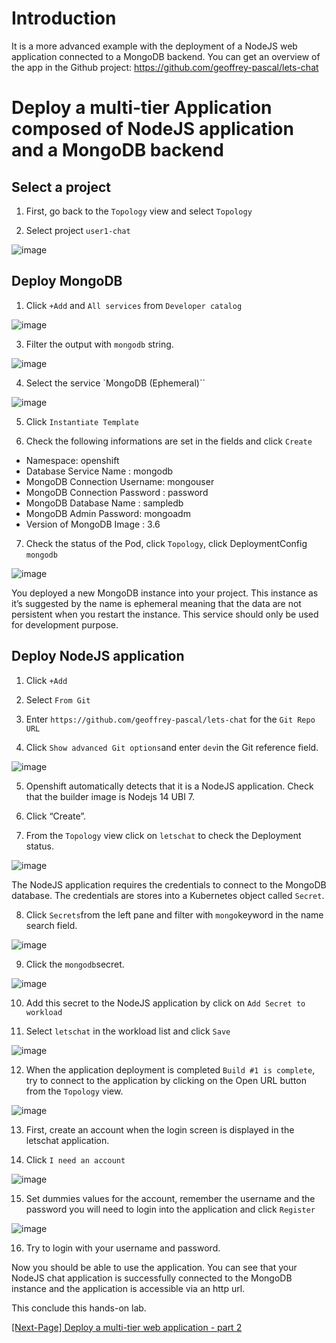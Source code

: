 # Introduction

It is a more advanced example with the deployment of a NodeJS web application connected to a MongoDB backend.
You can get an overview of the app in the Github project: https://github.com/geoffrey-pascal/lets-chat

#	Deploy a multi-tier Application composed of NodeJS application and a MongoDB backend

## Select a project

1. First, go back to the `Topology` view and select `Topology`

2. Select project `user1-chat`

![image](images/1.png)


## Deploy MongoDB

1. Click `+Add` and `All services` from `Developer catalog`

![image](images/2.png)

3. Filter the output with `mongodb` string.

![image](images/3.png)

4. Select the service `MongoDB (Ephemeral)``

![image](images/4.png)

5. Click `Instantiate Template`

6. Check the following informations are set in the fields and click `Create`

*	Namespace: openshift
*	Database Service Name : mongodb
*	MongoDB Connection Username: mongouser
*	MongoDB Connection Password : password
*	MongoDB Database Name : sampledb
*	MongoDB Admin Password: mongoadm
*	Version of MongoDB Image : 3.6

7. Check the status of the Pod, click `Topology`, click DeploymentConfig `mongodb`

![image](images/5.png)

You deployed a new MongoDB instance into your project. This instance as it’s suggested by the name is ephemeral meaning that the data are not persistent when you restart the instance. This service should only be used for development purpose.

##	Deploy NodeJS application

1. Click `+Add`

2. Select `From Git`

3. Enter `https://github.com/geoffrey-pascal/lets-chat` for the `Git Repo URL`

4. Click `Show advanced Git options`and enter `dev`in the Git reference field.

![image](images/6.png)

5. Openshift automatically detects that it is a NodeJS application. Check that the builder image is Nodejs 14 UBI 7.

6. Click “Create”.

7. From the `Topology` view click on `letschat` to check the Deployment status.

![image](images/7.png)

The NodeJS application requires the credentials to connect to the MongoDB database. The credentials are stores into a Kubernetes object called `Secret`.

8. Click `Secrets`from the left pane and filter with `mongo`keyword in the name search field.

![image](images/9.png)

9. Click the `mongodb`secret.

![image](images/10.png)

10. Add this secret to the NodeJS application by click on `Add Secret to workload`

11. Select `letschat` in the workload list and click `Save`

![image](images/11.png)

12. When the application deployment is completed `Build #1 is complete`, try to connect to the application by clicking on the Open URL button from the `Topology` view.

![image](images/8.png)

13. First, create an account when the login screen is displayed in the letschat application.

14. Click `I need an account`

![image](images/12.png)

15. Set dummies values for the account, remember the username and the password you will need to login into the application and click `Register`

![image](images/13.png)

16. Try to login with your username and password.

Now you should be able to use the application. You can see that your NodeJS chat application is successfully connected to the MongoDB instance and the application is accessible via an http url.

This conclude this hands-on lab.

[\[Next-Page\] Deploy a multi-tier web application - part 2](https://github.com/ibm-garage-mop/lab-guides/blob/master/lab/4-inspect-running-application/inspect-running-application.md)

